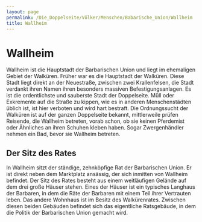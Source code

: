 ```yaml
---
layout: page
permalink: /Die_Doppelseite/Völker/Menschen/Babarische_Union/Wallheim
title: Wallheim
---
```


# Wallheim

Wallheim ist die Hauptstadt der Barbarischen Union und liegt im ehemaligen Gebiet der Walküren. Früher war es die Hauptstadt der Walküren. Diese Stadt liegt direkt an der Neuestraße, zwischen zwei Krallenfelsen, die Stadt verdankt ihren Namen ihren besonders massiven Befestigungsanlagen. Es ist die ordentlichste und sauberste Stadt der Doppelseite. Müll oder Exkremente auf die Straße zu kippen, wie es in anderen Menschenstädten üblich ist, ist hier verboten und wird hart bestraft. Die Ordnungssucht der Walküren ist auf der ganzen Doppelseite bekannt, mittlerweile prüfen Reisende, die Wallheim betreten, vorab schon, ob sie keinen Pferdemist oder Ähnliches an ihren Schuhen kleben haben. Sogar Zwergenhändler nehmen ein Bad, bevor sie Wallheim betreten.

## Der Sitz des Rates

In Wallheim sitzt der ständige, zehnköpfige Rat der Barbarischen Union. Er ist direkt neben dem Marktplatz ansässig, der sich inmitten von Wallheim befindet. Der Sitz des Rates besteht aus einem weitläufigen Gelände auf dem drei große Häuser stehen. Eines der Häuser ist ein typisches Langhaus der Barbaren, in dem die Räte der Barbaren mit einem Teil ihrer Vertrauten leben. Das andere Wohnhaus ist im Besitz des Walkürenrates. Zwischen diesen beiden Gebäuden befindet sich das eigentliche Ratsgebäude, in dem die Politik der Barbarischen Union gemacht wird.

